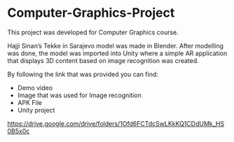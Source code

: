 # Computer-Graphics-Project

This project was developed for Computer Graphics course. 

Hajji Sinan’s Tekke in Sarajevo model was made in Blender. After modelling was done, the model was imported into Unity where a simple AR application that displays 3D content based on image recognition was created.

By following the link that was provided you can find:
+ Demo video
+ Image that was used for Image recognition
+ APK File
+ Unity project

https://drive.google.com/drive/folders/1Ofd6FCTdcSwLKkKQ1CDdUMk_HS0B5x0c
